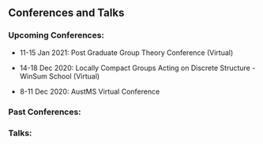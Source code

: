 ## Conferences and Talks

### Upcoming Conferences:

* 11-15 Jan 2021: Post Graduate Group Theory Conference (Virtual)

* 14-18 Dec 2020: Locally Compact Groups Acting on Discrete Structure - WinSum School (Virtual)

* 8-11 Dec 2020: AustMS Virtual Conference


### Past Conferences:





### Talks:

